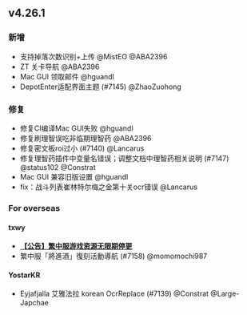 ## v4.26.1

### 新增

- 支持掉落次数识别+上传 @MistEO @ABA2396
- ZT 关卡导航 @ABA2396
- Mac GUI 领取邮件 @hguandl
- DepotEnter适配界面主题 (#7145) @ZhaoZuohong

### 修复

- 修复CI编译Mac GUI失败 @hguandl
- 修复刷理智误吃非临期理智药 @ABA2396
- 修复密文板roi过小 (#7140) @Lancarus
- 修复理智药插件中变量名错误；调整文档中理智药相关说明 (#7147) @status102 @Constrat
- Mac GUI 兼容旧版设置 @hguandl
- fix：战斗列表崔林特尔梅之金第十关ocr错误 @Lancarus

### For overseas

#### txwy

- **[【公告】繁中服游戏资源无限期停更](https://github.com/MaaAssistantArknights/MaaAssistantArknights/issues/7165)**
- 繁中服「將進酒」復刻活動導航 (#7158) @momomochi987

#### YostarKR

- Eyjafjalla 艾雅法拉 korean OcrReplace (#7139) @Constrat @Large-Japchae
